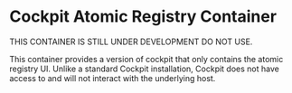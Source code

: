 Cockpit Atomic Registry Container
=================================

THIS CONTAINER IS STILL UNDER DEVELOPMENT DO NOT USE.

This container provides a version of cockpit that only contains the atomic registry UI. Unlike a standard Cockpit installation, Cockpit does not have access to and will not interact with the underlying host.

